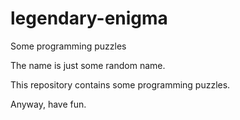 # legendary-enigma
Some programming puzzles

The name is just some random name.

This repository contains some programming puzzles.

Anyway, have fun.
